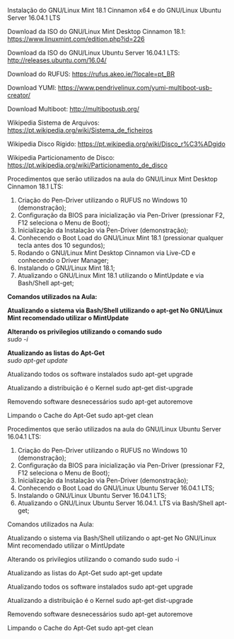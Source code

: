 Instalação do GNU/Linux Mint 18.1 Cinnamon x64 e do GNU/Linux Ubuntu Server 16.04.1 LTS

Download da ISO do GNU/Linux Mint Desktop Cinnamon 18.1: https://www.linuxmint.com/edition.php?id=226

Download da ISO do GNU/Linux Ubuntu Server 16.04.1 LTS: http://releases.ubuntu.com/16.04/

Download do RUFUS: https://rufus.akeo.ie/?locale=pt_BR

Download YUMI: https://www.pendrivelinux.com/yumi-multiboot-usb-creator/

Download Multiboot: http://multibootusb.org/

Wikipedia Sistema de Arquivos: https://pt.wikipedia.org/wiki/Sistema_de_ficheiros

Wikipedia Disco Rígido: https://pt.wikipedia.org/wiki/Disco_r%C3%ADgido

Wikipedia Particionamento de Disco: https://pt.wikipedia.org/wiki/Particionamento_de_disco

Procedimentos que serão utilizados na aula do GNU/Linux Mint Desktop Cinnamon 18.1 LTS:

01. Criação do Pen-Driver utilizando o RUFUS no Windows 10 (demonstração);
02. Configuração da BIOS para inicialização via Pen-Driver (pressionar F2, F12 seleciona o Menu de Boot);
03. Inicialização da Instalação via Pen-Driver (demonstração);
04. Conhecendo o Boot Load do GNU/Linux Mint 18.1 (pressionar qualquer tecla antes dos 10 segundos);
05. Rodando o GNU/Linux Mint Desktop Cinnamon via Live-CD e conhecendo o Driver Manager;
06. Instalando o GNU/Linux Mint 18.1;
07. Atualizando o GNU/Linux Mint 18.1 utilizando o MintUpdate e via Bash/Shell apt-get;

<b>Comandos utilizados na Aula:

Atualizando o sistema via Bash/Shell utilizando o apt-get
No GNU/Linux Mint recomendado utilizar o MintUpdate

Alterando os privilegios utilizando o comando sudo</b><br>
<i>sudo -i</i>

<b>Atualizando as listas do Apt-Get</b><br>
<i>sudo apt-get update</i>

Atualizando todos os software instalados
sudo apt-get upgrade

Atualizando a distribuição é o Kernel
sudo apt-get dist-upgrade

Removendo software desnecessários
sudo apt-get autoremove

Limpando o Cache do Apt-Get
sudo apt-get clean

Procedimentos que serão utilizados na aula do GNU/Linux Ubuntu Server 16.04.1 LTS:

01. Criação do Pen-Driver utilizando o RUFUS no Windows 10 (demonstração);
02. Configuração da BIOS para inicialização via Pen-Driver (pressionar F2, F12 seleciona o Menu de Boot);
03. Inicialização da Instalação via Pen-Driver (demonstração);
04. Conhecendo o Boot Load do GNU/Linux Ubuntu Server 16.04.1 LTS;
05. Instalando o GNU/Linux Ubuntu Server 16.04.1 LTS;
06. Atualizando o GNU/Linux Ubuntu Server 16.04.1. LTS via Bash/Shell apt-get;

Comandos utilizados na Aula:

Atualizando o sistema via Bash/Shell utilizando o apt-get
No GNU/Linux Mint recomendado utilizar o MintUpdate

Alterando os privilegios utilizando o comando sudo
sudo -i

Atualizando as listas do Apt-Get
sudo apt-get update

Atualizando todos os software instalados
sudo apt-get upgrade

Atualizando a distribuição é o Kernel
sudo apt-get dist-upgrade

Removendo software desnecessários
sudo apt-get autoremove

Limpando o Cache do Apt-Get
sudo apt-get clean
